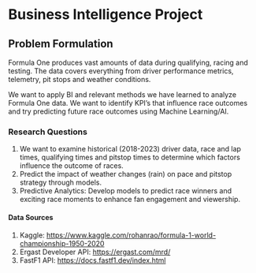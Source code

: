 # Business Intelligence Project

## Problem Formulation
Formula One produces vast amounts of data during qualifying, racing and testing. The data covers everything from driver performance metrics, telemetry, pit stops and weather conditions. 

We want to apply BI and relevant methods we have learned to analyze Formula One data. We want to identify KPI’s that influence race outcomes and try predicting future race outcomes using Machine Learning/AI.

### Research Questions
1. We want to examine historical (2018-2023) driver data, race and lap times, qualifying times and pitstop times to determine which factors influence the outcome of races.
2. Predict the impact of weather changes (rain) on pace and pitstop strategy through models.
3. Predictive Analytics: Develop models to predict race winners and exciting race moments to enhance fan engagement and viewership.

#### Data Sources
1. Kaggle: https://www.kaggle.com/rohanrao/formula-1-world-championship-1950-2020
2. Ergast Developer API: https://ergast.com/mrd/
3. FastF1 API: https://docs.fastf1.dev/index.html
